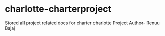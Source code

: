 # charlotte-charterproject
Stored all project related docs for charter charlotte Project
Author- Renuu Bajaj
